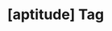 ---
article_id: 0
description: List of articles under [aptitude] tag.
image: http://huntingbears.com.ve/static/img/site/mstile-310x310.png
layout: tag
slug: aptitude
title: '[aptitude] Tag'
---